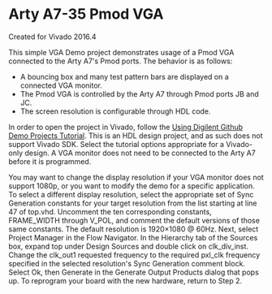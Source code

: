 # Arty A7-35 Pmod VGA
Created for Vivado 2016.4

This simple VGA Demo project demonstrates usage of a Pmod VGA connected to the Arty A7's Pmod ports. The behavior is as follows:

  * A bouncing box and many test pattern bars are displayed on a connected VGA monitor.
  * The Pmod VGA is controlled by the Arty A7 through Pmod ports JB and JC.
  * The screen resolution is configurable through HDL code.

In order to open the project in Vivado, follow the [Using Digilent Github Demo Projects Tutorial](https://reference.digilentinc.com/learn/programmable-logic/tutorials/github-demos/start). This is an HDL design project, and as such does not support Vivado SDK. Select the tutorial options appropriate for a Vivado-only design. A VGA monitor does not need to be connected to the Arty A7 before it is programmed.

You may want to change the display resolution if your VGA monitor does not support 1080p, or you want to modify the demo for a specific application. 
To select a different display resolution, select the appropriate set of Sync Generation constants for your target resolution from the list starting at line 47 of top.vhd. Uncomment the ten corresponding constants, FRAME_WIDTH through V_POL, and comment the default versions of those same constants. The default resolution is 1920×1080 @ 60Hz.
Next, select Project Manager in the Flow Navigator. In the Hierarchy tab of the Sources box, expand top under Design Sources and double click on clk_div_inst. Change the clk_out1 requested frequency to the required pxl_clk frequency specified in the selected resolution's Sync Generation comment block. Select Ok, then Generate in the Generate Output Products dialog that pops up. To reprogram your board with the new hardware, return to Step 2.